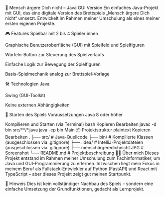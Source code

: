 🧠 Mensch ärgere Dich nicht – Java GUI Version
Ein einfaches Java-Projekt mit GUI, das eine digitale Version des Brettspiels „Mensch ärgere Dich nicht“ umsetzt. Entwickelt im Rahmen meiner Umschulung als eines meiner ersten eigenen Projekte.


🎮 Features
Spielbar mit 2 bis 4 Spieler:innen

Graphische Benutzeroberfläche (GUI) mit Spielfeld und Spielfiguren

Würfeln-Button zur Steuerung des Spielverlaufs

Einfache Logik zur Bewegung der Spielfiguren

Basis-Spielmechanik analog zur Brettspiel-Vorlage

🛠️ Technologien
Java

Swing (GUI-Toolkit)

Keine externen Abhängigkeiten

🚀 Starten des Spiels
Voraussetzungen
Java 8 oder höher

Kompilieren und Starten (via Terminal)
bash
Kopieren
Bearbeiten
javac -d bin src/**/*.java
java -cp bin Main
📦 Projektstruktur
plaintext
Kopieren
Bearbeiten
.
├── src/                # Java-Quellcode
├── bin/                # Kompilierte Klassen (ausgeschlossen via .gitignore)
├── .idea/              # IntelliJ-Projektdateien (ausgeschlossen via .gitignore)
├── menschärgeredichnicht.JPG   # Screenshot
└── README.md           # Projektbeschreibung
🧑‍💻 Über mich
Dieses Projekt entstand im Rahmen meiner Umschulung zum Fachinformatiker, um Java und GUI-Programmierung zu erlernen. Inzwischen liegt mein Fokus in meinem Beruf als Fullstack-Entwickler auf Python (FastAPI) und React mit TypeScript – aber dieses Projekt zeigt gut meinen Startpunkt.

📌 Hinweis
Dies ist kein vollständiger Nachbau des Spiels – sondern eine einfache Umsetzung der Grundfunktionen, gedacht als Lernprojekt.
